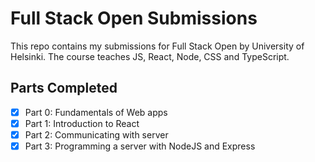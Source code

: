 # Full Stack Open Submissions

This repo contains my submissions for Full Stack Open by University of Helsinki. The course teaches JS, React, Node, CSS and TypeScript.

## Parts Completed

- [x] Part 0: Fundamentals of Web apps
- [x] Part 1: Introduction to React
- [x] Part 2: Communicating with server
- [x] Part 3: Programming a server with NodeJS and Express
